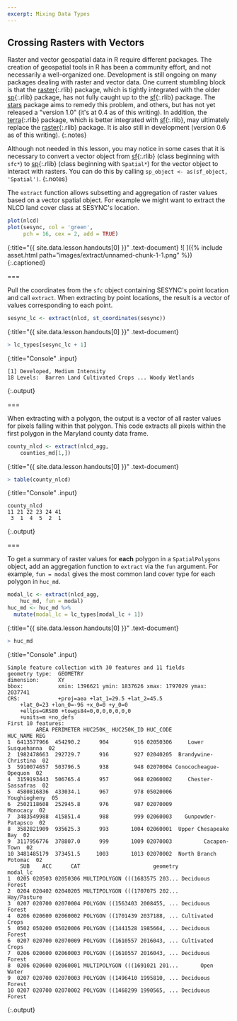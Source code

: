```yaml
---
excerpt: Mixing Data Types
---
```


## Crossing Rasters with Vectors

Raster and vector geospatial data in R require different packages. 
The creation of geospatial tools in R has been a community effort, and not
necessarily a well-organized one. Development is still ongoing on many packages
dealing with raster and vector data.
One current stumbling block is that the [raster](){:.rlib} package, which is tightly 
integrated with the older [sp](){:.rlib} package, has not fully caught up to the [sf](){:.rlib} package. 
The [stars](https://r-spatial.github.io/stars/) package aims to remedy this problem,
and others, but has not yet released a "version 1.0" (it's at 0.4 as of this
writing). In addition, the [terra](){:.rlib} package, which is better integrated with
[sf](){:.rlib}, may ultimately replace the [raster](){:.rlib} package. It is also still in
development (version 0.6 as of this writing).
{:.notes}

Although not needed in this lesson, you may notice in some cases that it is necessary to
convert a vector object from [sf](){:.rlib} (class beginning with `sfc*`) to [sp](){:.rlib}
(class beginning with `Spatial*`) for the vector object to interact with rasters.
You can do this by calling `sp_object <- as(sf_object, 'Spatial')`.
{:.notes}

The `extract` function allows subsetting and aggregation of raster values based
on a vector spatial object. For example we might want to extract the NLCD land cover 
class at SESYNC's location.



~~~r
plot(nlcd)
plot(sesync, col = 'green',
     pch = 16, cex = 2, add = TRUE)
~~~
{:title="{{ site.data.lesson.handouts[0] }}" .text-document}
![ ]({% include asset.html path="images/extract/unnamed-chunk-1-1.png" %})
{:.captioned}

===

Pull the coordinates from the `sfc` object containing SESYNC's point location and call `extract`.
When extracting by point locations, the result is a vector of values corresponding to each point. 



~~~r
sesync_lc <- extract(nlcd, st_coordinates(sesync))
~~~
{:title="{{ site.data.lesson.handouts[0] }}" .text-document}




~~~r
> lc_types[sesync_lc + 1]
~~~
{:title="Console" .input}


~~~
[1] Developed, Medium Intensity
18 Levels:  Barren Land Cultivated Crops ... Woody Wetlands
~~~
{:.output}


===

When extracting with a polygon, the output is a vector of all raster values for
pixels falling within that polygon. This code extracts all pixels within the first
polygon in the Maryland county data frame.



~~~r
county_nlcd <- extract(nlcd_agg,
    counties_md[1,])
~~~
{:title="{{ site.data.lesson.handouts[0] }}" .text-document}




~~~r
> table(county_nlcd)
~~~
{:title="Console" .input}


~~~
county_nlcd
11 21 22 23 24 41 
 3  1  4  5  2  1 
~~~
{:.output}


===

To get a summary of raster values for **each** polygon in a `SpatialPolygons`
object, add an aggregation function to `extract` via the `fun` argument. For
example, `fun = modal` gives the most common land cover type for each polygon in
`huc_md`.



~~~r
modal_lc <- extract(nlcd_agg,
    huc_md, fun = modal)
huc_md <- huc_md %>%
  mutate(modal_lc = lc_types[modal_lc + 1])
~~~
{:title="{{ site.data.lesson.handouts[0] }}" .text-document}




~~~r
> huc_md
~~~
{:title="Console" .input}


~~~
Simple feature collection with 30 features and 11 fields
geometry type:  GEOMETRY
dimension:      XY
bbox:           xmin: 1396621 ymin: 1837626 xmax: 1797029 ymax: 2037741
CRS:            +proj=aea +lat_1=29.5 +lat_2=45.5 
    +lat_0=23 +lon_0=-96 +x_0=0 +y_0=0    
    +ellps=GRS80 +towgs84=0,0,0,0,0,0,0   
    +units=m +no_defs
First 10 features:
         AREA PERIMETER HUC250K_ HUC250K_ID HUC_CODE              HUC_NAME REG
1  6413577966  454290.2      904        916 02050306     Lower Susquehanna  02
2  1982478663  292729.7      916        927 02040205  Brandywine-Christina  02
3  5910074657  503796.5      938        948 02070004 Conococheague-Opequon  02
4  3159193443  506765.4      957        968 02060002     Chester-Sassafras  02
5  4580816836  433034.1      967        978 05020006          Youghiogheny  05
6  2502118608  252945.8      976        987 02070009              Monocacy  02
7  3483549988  415851.4      988        999 02060003    Gunpowder-Patapsco  02
8  3582821909  935625.3      993       1004 02060001  Upper Chesapeake Bay  02
9  3117956776  378807.0      999       1009 02070003          Cacapon-Town  02
10 3481485179  373451.5     1003       1013 02070002  North Branch Potomac  02
    SUB    ACC      CAT                       geometry         modal_lc
1  0205 020503 02050306 MULTIPOLYGON (((1683575 203... Deciduous Forest
2  0204 020402 02040205 MULTIPOLYGON (((1707075 202...      Hay/Pasture
3  0207 020700 02070004 POLYGON ((1563403 2008455, ... Deciduous Forest
4  0206 020600 02060002 POLYGON ((1701439 2037188, ... Cultivated Crops
5  0502 050200 05020006 POLYGON ((1441528 1985664, ... Deciduous Forest
6  0207 020700 02070009 POLYGON ((1610557 2016043, ... Cultivated Crops
7  0206 020600 02060003 POLYGON ((1610557 2016043, ... Deciduous Forest
8  0206 020600 02060001 MULTIPOLYGON (((1691021 201...       Open Water
9  0207 020700 02070003 POLYGON ((1496410 1995810, ... Deciduous Forest
10 0207 020700 02070002 POLYGON ((1468299 1990565, ... Deciduous Forest
~~~
{:.output}

